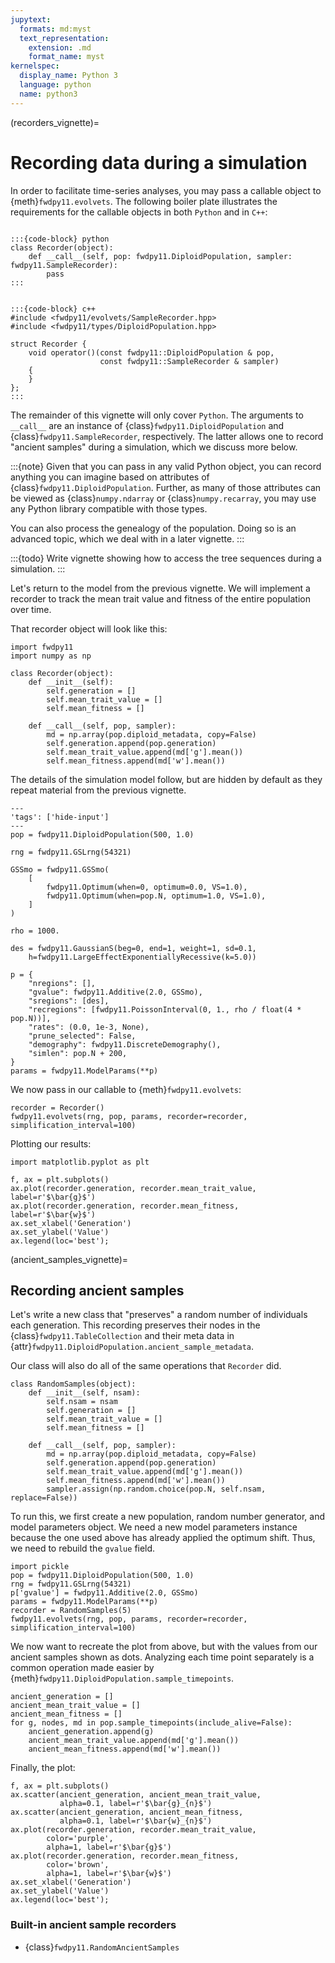 ```yaml
---
jupytext:
  formats: md:myst
  text_representation:
    extension: .md
    format_name: myst
kernelspec:
  display_name: Python 3
  language: python
  name: python3
---
```


(recorders_vignette)=

# Recording data during a simulation

In order to facilitate time-series analyses, you may pass a callable object to {meth}`fwdpy11.evolvets`.
The following boiler plate illustrates the requirements for the callable objects in both `Python` and in `C++`:

```{tabbed} python

:::{code-block} python
class Recorder(object):
    def __call__(self, pop: fwdpy11.DiploidPopulation, sampler: fwdpy11.SampleRecorder):
        pass
:::
```

```{tabbed} c++

:::{code-block} c++
#include <fwdpy11/evolvets/SampleRecorder.hpp>
#include <fwdpy11/types/DiploidPopulation.hpp>

struct Recorder {
    void operator()(const fwdpy11::DiploidPopulation & pop,
                    const fwdpy11::SampleRecorder & sampler)
    {
    }
};
:::
```

The remainder of this vignette will only cover `Python`.
The arguments to `__call__` are an instance of {class}`fwdpy11.DiploidPopulation` and {class}`fwdpy11.SampleRecorder`, respectively.
The latter allows one to record "ancient samples" during a simulation, which we discuss more below.

:::{note}
Given that you can pass in any valid Python object, you can record anything you can imagine based on attributes of {class}`fwdpy11.DiploidPopulation`.
Further, as many of those attributes can be viewed as {class}`numpy.ndarray` or {class}`numpy.recarray`, you may use any Python library compatible with those types.

You can also process the genealogy of the population.
Doing so is an advanced topic, which we deal with in a later vignette.
:::

:::{todo}
Write vignette showing how to access the tree sequences during a simulation.
:::

Let's return to the model from the previous vignette.
We will implement a recorder to track the mean trait value and fitness of the entire population over time.

That recorder object will look like this:

```{code-cell} python
import fwdpy11
import numpy as np

class Recorder(object):
    def __init__(self):
        self.generation = []
        self.mean_trait_value = []
        self.mean_fitness = []
        
    def __call__(self, pop, sampler):
        md = np.array(pop.diploid_metadata, copy=False)
        self.generation.append(pop.generation)
        self.mean_trait_value.append(md['g'].mean())
        self.mean_fitness.append(md['w'].mean())
```

The details of the simulation model follow, but are hidden by default as they repeat material from the previous vignette.

```{code-cell} python
---
'tags': ['hide-input']
---
pop = fwdpy11.DiploidPopulation(500, 1.0)

rng = fwdpy11.GSLrng(54321)

GSSmo = fwdpy11.GSSmo(
    [
        fwdpy11.Optimum(when=0, optimum=0.0, VS=1.0),
        fwdpy11.Optimum(when=pop.N, optimum=1.0, VS=1.0),
    ]
)

rho = 1000.

des = fwdpy11.GaussianS(beg=0, end=1, weight=1, sd=0.1,
    h=fwdpy11.LargeEffectExponentiallyRecessive(k=5.0))

p = {
    "nregions": [],
    "gvalue": fwdpy11.Additive(2.0, GSSmo),
    "sregions": [des],
    "recregions": [fwdpy11.PoissonInterval(0, 1., rho / float(4 * pop.N))],
    "rates": (0.0, 1e-3, None),
    "prune_selected": False,
    "demography": fwdpy11.DiscreteDemography(),
    "simlen": pop.N + 200,
}
params = fwdpy11.ModelParams(**p)
```

We now pass in our callable to {meth}`fwdpy11.evolvets`:

```{code-cell}
recorder = Recorder()
fwdpy11.evolvets(rng, pop, params, recorder=recorder, simplification_interval=100) 
```

Plotting our results:

```{code-cell}
import matplotlib.pyplot as plt

f, ax = plt.subplots()
ax.plot(recorder.generation, recorder.mean_trait_value, label=r'$\bar{g}$')
ax.plot(recorder.generation, recorder.mean_fitness, label=r'$\bar{w}$')
ax.set_xlabel('Generation')
ax.set_ylabel('Value')
ax.legend(loc='best');
```

(ancient_samples_vignette)=

## Recording ancient samples

Let's write a new class that "preserves" a random number of individuals each generation.
This recording preserves their nodes in the {class}`fwdpy11.TableCollection` and their meta data in {attr}`fwdpy11.DiploidPopulation.ancient_sample_metadata`.

Our class will also do all of the same operations that `Recorder` did.

```{code-cell} python
class RandomSamples(object):
    def __init__(self, nsam):
        self.nsam = nsam
        self.generation = []
        self.mean_trait_value = []
        self.mean_fitness = []
        
    def __call__(self, pop, sampler):
        md = np.array(pop.diploid_metadata, copy=False)
        self.generation.append(pop.generation)
        self.mean_trait_value.append(md['g'].mean())
        self.mean_fitness.append(md['w'].mean())
        sampler.assign(np.random.choice(pop.N, self.nsam, replace=False))
```

To run this, we first create a new population, random number generator, and model parameters object.
We need a new model parameters instance because the one used above has already applied the optimum shift.
Thus, we need to rebuild the `gvalue` field.

```{code-cell} python
import pickle
pop = fwdpy11.DiploidPopulation(500, 1.0)
rng = fwdpy11.GSLrng(54321)
p['gvalue'] = fwdpy11.Additive(2.0, GSSmo)
params = fwdpy11.ModelParams(**p)
recorder = RandomSamples(5)
fwdpy11.evolvets(rng, pop, params, recorder=recorder, simplification_interval=100) 
```

We now want to recreate the plot from above, but with the values from our ancient samples shown as dots.
Analyzing each time point separately is a common operation made easier by {meth}`fwdpy11.DiploidPopulation.sample_timepoints`.


```{code-cell} python
ancient_generation = []
ancient_mean_trait_value = []
ancient_mean_fitness = []
for g, nodes, md in pop.sample_timepoints(include_alive=False):
    ancient_generation.append(g)
    ancient_mean_trait_value.append(md['g'].mean())
    ancient_mean_fitness.append(md['w'].mean())
```

Finally, the plot:

```{code-cell} python
f, ax = plt.subplots()
ax.scatter(ancient_generation, ancient_mean_trait_value,
           alpha=0.1, label=r'$\bar{g}_{n}$')
ax.scatter(ancient_generation, ancient_mean_fitness,
           alpha=0.1, label=r'$\bar{w}_{n}$')
ax.plot(recorder.generation, recorder.mean_trait_value,
        color='purple',
        alpha=1, label=r'$\bar{g}$')
ax.plot(recorder.generation, recorder.mean_fitness,
        color='brown',
        alpha=1, label=r'$\bar{w}$')
ax.set_xlabel('Generation')
ax.set_ylabel('Value')
ax.legend(loc='best');
```

### Built-in ancient sample recorders

* {class}`fwdpy11.RandomAncientSamples`
